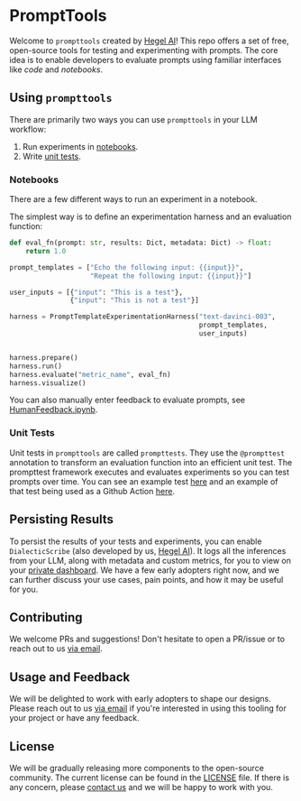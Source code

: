 # PromptTools

Welcome to `prompttools` created by [Hegel AI](https://hegel-ai.com/)! This repo offers a set of free, open-source tools for testing and experimenting with prompts. The core idea is to enable developers to evaluate prompts using familiar interfaces like _code_ and _notebooks_.

## Using `prompttools`

There are primarily two ways you can use `prompttools` in your LLM workflow:

1. Run experiments in [notebooks](/examples/notebooks/).
1. Write [unit tests](/examples/prompttests/example.py).

### Notebooks

There are a few different ways to run an experiment in a notebook. 

The simplest way is to define an experimentation harness and an evaluation function:

```python
def eval_fn(prompt: str, results: Dict, metadata: Dict) -> float:
    return 1.0

prompt_templates = ["Echo the following input: {{input}}",
                    "Repeat the following input: {{input}}"]

user_inputs = [{"input": "This is a test"}, 
               {"input": "This is not a test"}]

harness = PromptTemplateExperimentationHarness("text-davinci-003", 
                                               prompt_templates, 
                                               user_inputs)


harness.prepare()
harness.run()
harness.evaluate("metric_name", eval_fn)
harness.visualize()
```

You can also manually enter feedback to evaluate prompts, see [HumanFeedback.ipynb](/examples/notebooks/HumanFeedback.ipynb).

### Unit Tests

Unit tests in `prompttools` are called `prompttests`. They use the `@prompttest` annotation to transform an evaluation function into an efficient unit test. The prompttest framework executes and evaluates experiments so you can test prompts over time. You can see an example test [here](/examples/prompttests/example.py) and an example of that test being used as a Github Action [here](/.github/workflows/post-commit.yaml).

## Persisting Results

To persist the results of your tests and experiments, you can enable `DialecticScribe` (also developed by us, [Hegel AI](https://hegel-ai.com/)). It logs all the inferences from your LLM, along with metadata and custom metrics, for you to view on your [private dashboard](https://app.hegel-ai.com). We have a few early adopters right now, and
we can further discuss your use cases, pain points, and how it may be useful for you.

## Contributing

We welcome PRs and suggestions! Don't hesitate to open a PR/issue or to reach out to us [via email](team@hegel-ai.com).

## Usage and Feedback

We will be delighted to work with early adopters to shape our designs. Please reach out to us [via email](team@hegel-ai.com) if you're
interested in using this tooling for your project or have any feedback.

## License

We will be gradually releasing more components to the open-source community. The current license can be found in the  [LICENSE](LICENSE) file. If there is any concern, please [contact us](team@hegel-ai.com) and we will be happy to work with you.

